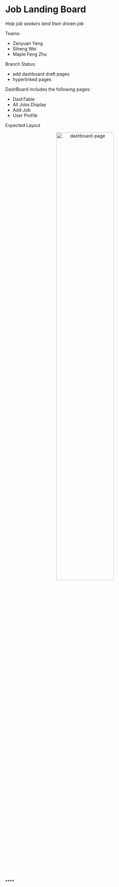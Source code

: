 # Job Landing Board

*Help job seekers land their dream job*

Teams: 
- Zanyuan Yang
- Siheng Wei
- Maple Feng Zhu

Branch Status:
- add dashboard draft pages
- hyperlinked pages

DashBoard includes the following pages:
- DashTable
- All Jobs Display
- Add Job
- User Profile

Expected Layout
<div align="center">
    <img src=".public/images/dashboard.png" alt="dashboard-page" width=60%>
</div>****

